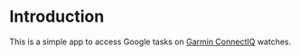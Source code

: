 
# Introduction

This is a simple app to access Google tasks on [Garmin
ConnectIQ](https://developer.garmin.com/connect-iq/overview/) watches.
